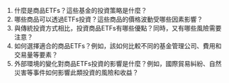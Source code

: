 

1. 什麼是商品ETFs？這些基金的投資策略是什麼？
2. 哪些商品可以透過ETFs投資？這些商品的價格波動受哪些因素影響？
3. 與傳統投資方式相比，投資商品ETFs有哪些優點？同時，又有哪些風險需要注意？
4. 如何選擇適合的商品ETFs？例如，該如何比較不同的基金管理公司、費用和交易量等要素？
5. 外部環境的變化對商品ETFs投資的影響是什麼？例如，國際貿易糾紛、自然災害等事件如何影響此類投資的風險和收益？